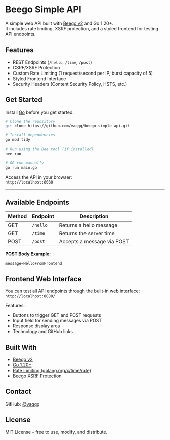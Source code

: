 
# Beego Simple API

A simple web API built with [Beego v2](https://github.com/beego/beego) and Go 1.20+.  
It includes rate limiting, XSRF protection, and a styled frontend for testing API endpoints.


## Features
- REST Endpoints (`/hello`, `/time`, `/post`)
- CSRF/XSRF Protection
- Custom Rate Limiting (1 request/second per IP, burst capacity of 5)
- Styled Frontend Interface
- Security Headers (Content Security Policy, HSTS, etc.)

## Get Started
Install [Go](https://go.dev/dl/) before you get started.
```bash
# Clone the repository
git clone https://github.com/vaqqq/beego-simple-api.git

# Install dependencies
go mod tidy

# Run using the Bee tool (if installed)
bee run

# OR run manually
go run main.go
```

Access the API in your browser:  
`http://localhost:8080`

---

## Available Endpoints

| Method | Endpoint   | Description                 |
|--------|------------|-----------------------------|
| GET    | `/hello`   | Returns a hello message     |
| GET    | `/time`    | Returns the server time     |
| POST   | `/post`    | Accepts a message via POST  |

**POST Body Example:**

```
message=HelloFromFrontend
```


## Frontend Web Interface

You can test all API endpoints through the built-in web interface:  
`http://localhost:8080/`

Features:
- Buttons to trigger GET and POST requests
- Input field for sending messages via POST
- Response display area
- Technology and GitHub links


## Built With
- [Beego v2](https://github.com/beego/beego)
- [Go 1.20+](https://golang.org/dl/)
- [Rate Limiting (golang.org/x/time/rate)](https://pkg.go.dev/golang.org/x/time/rate)
- [Beego XSRF Protection](https://beego.vip/docs/mvc/controller/xsrf.md)


## Contact
GitHub: [@vaqqq](https://github.com/vaqqq)


## License
MIT License – free to use, modify, and distribute.
